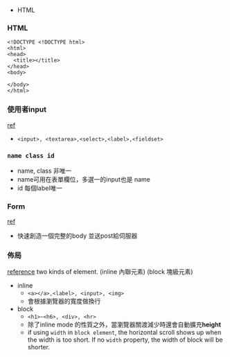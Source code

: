 * HTML

### HTML
```
<!DOCTYPE <!DOCTYPE html>
<html>
<head>
  <title></title>
</head>
<body>

</body>
</html>
```

### 使用者input
[ref](http://www.cnblogs.com/polk6/archive/2013/05/22/3075699.html)
* `<input>, <textarea>,<select>,<label>,<fieldset>`

### `name class id`
* name, class 非唯一
 * name可用在表單欄位，多選一的input也是 name
  * id 每個label唯一

### Form

[ref](http://www.cnblogs.com/polk6/archive/2013/06/08/3124228.html)
* 快速創造一個完整的body 並送post給伺服器


### 佈局

[reference](http://www.cnblogs.com/polk6/p/3185692.html)
two kinds of element. (inline 內聯元素) (block 塊級元素)
* inline
  * `<a></a>,<label>, <input>, <img>`
  * 會根據瀏覽器的寬度做換行
* block
  * `<h1>~<h6>, <div>, <hr>`
  * 除了inline mode 的性質之外，當瀏覽器關渡減少時還會自動擴充**height**
  * if using `width` in `block element`, the horizontal scroll shows up when the width is too short. If no `width` property, the width of block will be shorter.
